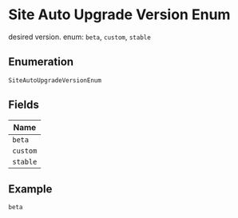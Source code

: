 
# Site Auto Upgrade Version Enum

desired version. enum: `beta`, `custom`, `stable`

## Enumeration

`SiteAutoUpgradeVersionEnum`

## Fields

| Name |
|  --- |
| `beta` |
| `custom` |
| `stable` |

## Example

```
beta
```

